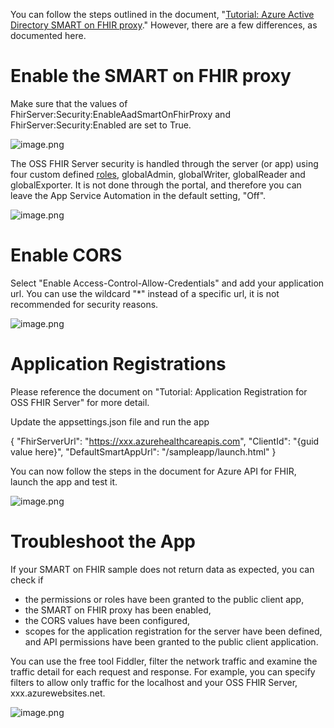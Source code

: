 You can follow the steps outlined in the document, "[Tutorial: Azure Active Directory SMART on FHIR proxy](https://docs.microsoft.com/en-us/azure/healthcare-apis/use-smart-on-fhir-proxy)." However, there are a few differences, as documented here.

# Enable the SMART on FHIR proxy

Make sure that the values of FhirServer:Security:EnableAadSmartOnFhirProxy and FhirServer:Security:Enabled are set to True.

![image.png](/images/SMARTonFHIR/image-adb646f3-ad32-4ce4-8a73-9376ca82f1a2.png)

The OSS FHIR Server security is handled through the server (or app) using four custom defined [roles](https://github.com/microsoft/fhir-server/blob/master/src/Microsoft.Health.Fhir.Shared.Web/roles.json), globalAdmin, globalWriter, globalReader and globalExporter. It is not done through the portal, and therefore you can leave the App Service Automation in the default setting, "Off".

![image.png](/images/SMARTonFHIR/image-ef9fa38f-a49c-47cf-965f-8a506b0664c1.png)

# Enable CORS

Select "Enable Access-Control-Allow-Credentials" and add your application url. You can use the wildcard "*" instead of a specific url, it is not recommended for security reasons.

![image.png](/images/SMARTonFHIR/image-a8556c35-5754-4ffe-a6d1-07d16fe056f6.png)

# Application Registrations

Please reference the document on "Tutorial: Application Registration for OSS FHIR Server" for more detail.

Update the appsettings.json file and run the app

{
    "FhirServerUrl": "https://xxx.azurehealthcareapis.com",
    "ClientId": "{guid value here}",
    "DefaultSmartAppUrl": "/sampleapp/launch.html"
}

You can now follow the steps in the document for Azure API for FHIR, launch the app and test it.

![image.png](/images/SMARTonFHIR/image-9ee9e40d-fb19-46db-b094-688fafa0fe44.png)

# Troubleshoot the App

If your SMART on FHIR sample does not return data as expected, you can check if 
- the permissions or roles have been granted to the public client app, 
- the SMART on FHIR proxy has been enabled,
- the CORS values have  been configured,
- scopes for the application registration for the server have been defined, and
API permissions have been granted to the public client application.

You can use the free tool Fiddler, filter the network traffic and examine the traffic detail for each request and response. For example, you can specify filters to allow only traffic for the localhost and your OSS FHIR Server, xxx.azurewebsites.net.

![image.png](/images/SMARTonFHIR/image-9e4c121a-c574-4eaf-987f-aefb37cce2b5.png)





 



